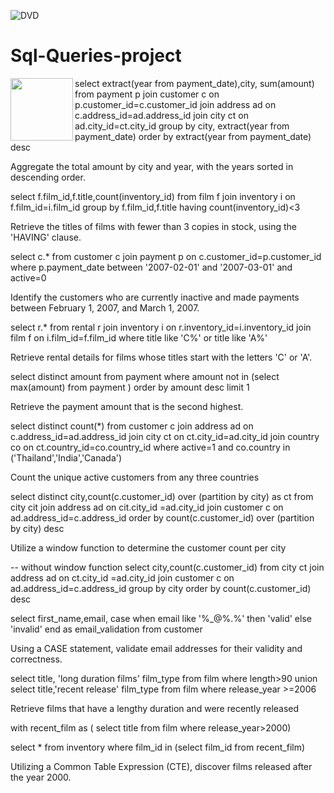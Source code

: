 ![DVD](https://github.com/SivakamiKrish/Sql-Queries-project/assets/147556202/b494218c-74aa-4829-a15c-399cb5aea30e)
# Sql-Queries-project

<img align="left" width="100" height="100" src="https://picsum.photos/100/100">

select extract(year from payment_date),city, sum(amount) from payment p
join customer c on p.customer_id=c.customer_id
join address ad on c.address_id=ad.address_id
join city ct on ad.city_id=ct.city_id
group by city, extract(year from payment_date)
order by extract(year from payment_date) desc

Aggregate the total amount by city and year, with the years sorted in descending order.

select f.film_id,f.title,count(inventory_id) from film f
join inventory i on f.film_id=i.film_id
group by f.film_id,f.title having count(inventory_id)<3

Retrieve the titles of films with fewer than 3 copies in stock, using the 'HAVING' clause.

select c.* from customer c
join payment p on c.customer_id=p.customer_id 
where p.payment_date between '2007-02-01' and '2007-03-01' and active=0

Identify the customers who are currently inactive and made payments between February 1, 2007, and March 1, 2007.

select r.* from rental r
join inventory i on r.inventory_id=i.inventory_id
join film f on i.film_id=f.film_id
where title like 'C%' or title like 'A%'

Retrieve rental details for films whose titles start with the letters 'C' or 'A'.

select distinct amount from payment 
where amount not in (select max(amount) from payment
)
order by amount desc limit 1

Retrieve the payment amount that is the second highest.


select distinct count(*) from customer c
join address ad on c.address_id=ad.address_id
join city ct on ct.city_id=ad.city_id
join country co on ct.country_id=co.country_id
where active=1 and co.country in ('Thailand','India','Canada')

Count the unique active customers from any three countries

select distinct city,count(c.customer_id) over (partition by city) as ct
from city cit
join address ad on cit.city_id =ad.city_id
join customer c on ad.address_id=c.address_id
order by count(c.customer_id) over (partition by city) desc

Utilize a window function to determine the customer count per city

-- without window function
select city,count(c.customer_id) from city ct
join address ad on ct.city_id =ad.city_id
join customer c on ad.address_id=c.address_id
group by city
order by count(c.customer_id) desc

select first_name,email,
case when email like '%_@%.%'
then 'valid'
else 'invalid'
end as email_validation
from customer

Using a CASE statement, validate email addresses for their validity and correctness.

select title, 'long duration films' film_type from film 
where length>90 
union
select title,'recent release' film_type from film 
where release_year >=2006

Retrieve films that have a lengthy duration and were recently released

with recent_film as (
select title from film where release_year>2000)

select * from inventory where film_id in (select film_id from recent_film)

Utilizing a Common Table Expression (CTE), discover films released after the year 2000.





